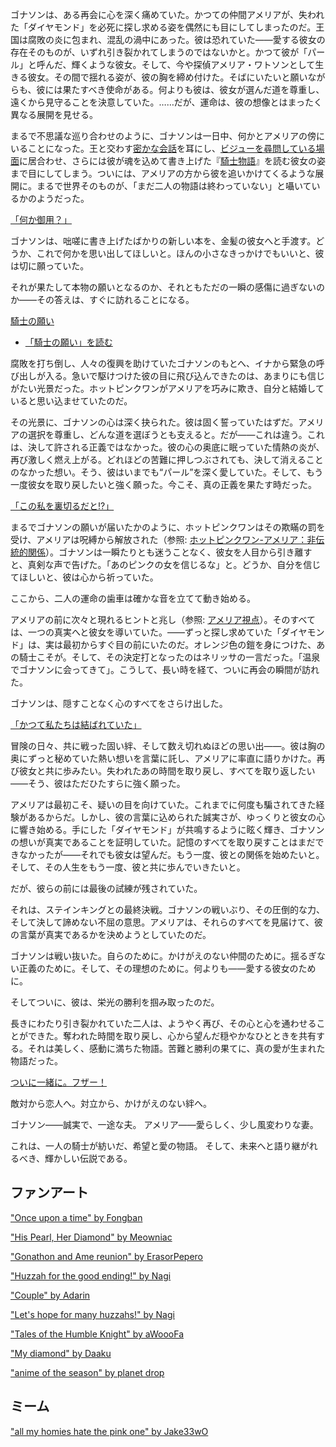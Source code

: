 <!-- title: 騎士の願い -->
<!-- relationship: Marriage -->

ゴナソンは、ある再会に心を深く痛めていた。かつての仲間アメリアが、失われた「ダイヤモンド」を必死に探し求める姿を偶然にも目にしてしまったのだ。王国は腐敗の炎に包まれ、混乱の渦中にあった。彼は恐れていた――愛する彼女の存在そのものが、いずれ引き裂かれてしまうのではないかと。かつて彼が「パール」と呼んだ、輝くような彼女。そして、今や探偵アメリア・ワトソンとして生きる彼女。その間で揺れる姿が、彼の胸を締め付けた。そばにいたいと願いながらも、彼には果たすべき使命がある。何よりも彼は、彼女が選んだ道を尊重し、遠くから見守ることを決意していた。……だが、運命は、彼の想像とはまったく異なる展開を見せる。

まるで不思議な巡り合わせのように、ゴナソンは一日中、何かとアメリアの傍にいることになった。王と交わす[密かな会話](https://www.youtube.com/live/WvRIdaH107U?feature=shared&t=1184)を耳にし、[ビジューを尋問している場面](https://www.youtube.com/live/WvRIdaH107U?feature=shared&t=1504)に居合わせ、さらには彼が魂を込めて書き上げた『[騎士物語](https://www.youtube.com/live/WvRIdaH107U?feature=shared&t=3315)』を読む彼女の姿まで目にしてしまう。ついには、アメリアの方から彼を追いかけてくるような展開に。まるで世界そのものが、「まだ二人の物語は終わっていない」と囁いているかのようだった。

[「何か御用？」](#embed:https://www.youtube.com/live/WvRIdaH107U?feature=shared&t=6574)

ゴナソンは、咄嗟に書き上げたばかりの新しい本を、金髪の彼女へと手渡す。どうか、これで何かを思い出してほしいと。ほんの小さなきっかけでもいいと、彼は切に願っていた。

それが果たして本物の願いとなるのか、それともただの一瞬の感傷に過ぎないのか――その答えは、すぐに訪れることになる。

[騎士の願い](#embed:https://www.youtube.com/live/WvRIdaH107U?feature=shared&t=9475)

- [「騎士の願い」を読む](#text:a-knights-wish)

腐敗を打ち倒し、人々の復興を助けていたゴナソンのもとへ、イナから緊急の呼び出しが入る。急いで駆けつけた彼の目に飛び込んできたのは、あまりにも信じがたい光景だった。ホットピンクワンがアメリアを巧みに欺き、自分と結婚していると思い込ませていたのだ。

その光景に、ゴナソンの心は深く抉られた。彼は固く誓っていたはずだ。アメリアの選択を尊重し、どんな道を選ぼうとも支えると。だが――これは違う。これは、決して許される正義ではなかった。彼の心の奥底に眠っていた情熱の炎が、再び激しく燃え上がる。どれほどの苦難に押しつぶされても、決して消えることのなかった想い。そう、彼はいまでも“パール”を深く愛していた。そして、もう一度彼女を取り戻したいと強く願った。今こそ、真の正義を果たす時だった。

[「この私を裏切るだと!?」](#embed:https://www.youtube.com/live/WvRIdaH107U?feature=shared&t=8758)

まるでゴナソンの願いが届いたかのように、ホットピンクワンはその欺瞞の罰を受け、アメリアは呪縛から解放された（参照: [ホットピンクワン-アメリア：非伝統的関係](#edge:ame-irys)）。ゴナソンは一瞬たりとも迷うことなく、彼女を人目から引き離すと、真剣な声で告げた。「あのピンクの女を信じるな」と。どうか、自分を信じてほしいと、彼は心から祈っていた。

ここから、二人の運命の歯車は確かな音を立てて動き始める。

アメリアの前に次々と現れるヒントと兆し（参照: [アメリア視点](#node:ame)）。そのすべては、一つの真実へと彼女を導いていた。――ずっと探し求めていた「ダイヤモンド」は、実は最初からすぐ目の前にいたのだ。オレンジ色の鎧を身につけた、あの騎士こそが。そして、その決定打となったのはネリッサの一言だった。「温泉でゴナソンに会ってきて」。こうして、長い時を経て、ついに再会の瞬間が訪れた。

ゴナソンは、隠すことなく心のすべてをさらけ出した。

[「かつて私たちは結ばれていた」](#embed:https://www.youtube.com/live/mxOT9QEg5dI?feature=shared&t=10312)

冒険の日々、共に戦った固い絆、そして数え切れぬほどの思い出――。彼は胸の奥にずっと秘めていた熱い想いを言葉に託し、アメリアに率直に語りかけた。再び彼女と共に歩みたい。失われたあの時間を取り戻し、すべてを取り返したい――そう、彼はただひたすらに強く願った。

アメリアは最初こそ、疑いの目を向けていた。これまでに何度も騙されてきた経験があるからだ。しかし、彼の言葉に込められた誠実さが、ゆっくりと彼女の心に響き始める。手にした「ダイヤモンド」が共鳴するように眩く輝き、ゴナソンの想いが真実であることを証明していた。記憶のすべてを取り戻すことはまだできなかったが――それでも彼女は望んだ。もう一度、彼との関係を始めたいと。そして、その人生をもう一度、彼と共に歩んでいきたいと。

だが、彼らの前には最後の試練が残されていた。

それは、ステインキングとの最終決戦。ゴナソンの戦いぶり、その圧倒的な力、そして決して諦めない不屈の意思。アメリアは、それらのすべてを見届けて、彼の言葉が真実であるかを決めようとしていたのだ。

ゴナソンは戦い抜いた。自らのために。かけがえのない仲間のために。揺るぎない正義のために。そして、その理想のために。何よりも――愛する彼女のために。

そしてついに、彼は、栄光の勝利を掴み取ったのだ。

長きにわたり引き裂かれていた二人は、ようやく再び、その心と心を通わせることができた。奪われた時間を取り戻し、心から望んだ穏やかなひとときを共有する。それは美しく、感動に満ちた物語。苦難と勝利の果てに、真の愛が生まれた物語だった。

[ついに一緒に。フザー！](#embed:https://www.youtube.com/live/WvRIdaH107U?feature=shared&t=12776)

敵対から恋人へ。対立から、かけがえのない絆へ。

ゴナソン――誠実で、一途な夫。
アメリア――愛らしく、少し風変わりな妻。

これは、一人の騎士が紡いだ、希望と愛の物語。
そして、未来へと語り継がれるべき、輝かしい伝説である。

## ファンアート

["Once upon a time" by Fongban](https://x.com/Fongban_/status/1832841781727383603)

["His Pearl, Her Diamond" by Meowniac](https://x.com/RayyRamson/status/1832709727857627345)

["Gonathon and Ame reunion" by ErasorPepero](https://x.com/erasopepero232/status/1832763779790323948)

["Huzzah for the good ending!" by Nagi](https://x.com/Nagi_Nyaaa/status/1832736395368321060)

["Couple" by Adarin](https://x.com/AdarinSinner/status/1848429109103505750)

["Let's hope for many huzzahs!" by Nagi](https://x.com/Nagi_Nyaaa/status/1832509636995649711)

["Tales of the Humble Knight" by aWoooFa](https://x.com/Awooofa/status/1832887528569143750)

["My diamond" by Daaku](https://x.com/koizumi_arata/status/1832692703676535254)

["anime of the season" by planet drop](https://x.com/planetdropper/status/1835857705371570561)

## ミーム

["all my homies hate the pink one" by Jake33wO](https://x.com/jake33w0/status/1832813698081014144)

<!-- nerissa, liz, ina, shiori, irys, bijou, calli -->
